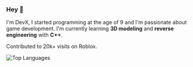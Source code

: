 ### Hey 👋
I'm DevX, I started programming at the age of 9 and I'm passionate about game development. I'm currently learning **3D modeling** and **reverse engineering** with **C++**.

Contributed to 20k+ visits on Roblox.

![Top Languages](https://github-readme-stats-two-beige-60.vercel.app/api/top-langs/?username=010DevX101&theme=tokyonight&layout=compact&hide=solidity,shell&langs_count=4&size_weight=0.5&count_weight=0.5&exclude_repo=Aliens-Do-Not-Exist)
